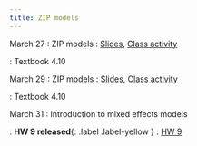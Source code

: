 ```yaml
---
title: ZIP models
---
```


March 27
: ZIP models
  : [Slides](https://sta214-s23.github.io/slides/lecture_26.pdf), [Class activity](https://sta214-s23.github.io/class_activities/ca_lecture_26.html)

: Textbook 4.10

March 29
: ZIP models
  : [Slides](https://sta214-s23.github.io/slides/lecture_27.pdf), [Class activity](https://sta214-s23.github.io/class_activities/ca_lecture_27.html)

: Textbook 4.10

March 31
: Introduction to mixed effects models

: **HW 9 released**{: .label .label-yellow }
  : [HW 9](https://sta214-s23.github.io/homework/HW9.pdf)